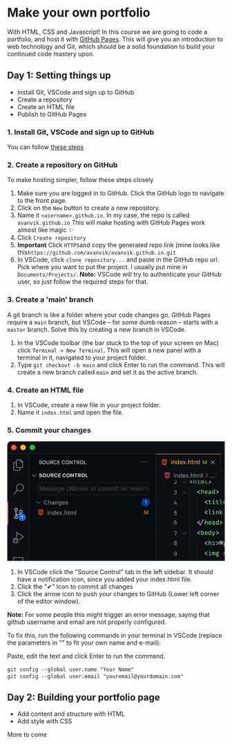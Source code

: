 # Make your own portfolio

With HTML, CSS and Javascript! In this course we are going to code a portfolio, and host it with [GitHub Pages](https://pages.github.com/). This will give you an introduction to web technology and Git, which should be a solid foundation to build your continued code mastery upon.

## Day 1: Setting things up

- Install Git, VSCode and sign up to GitHub
- Create a repository
- Create an HTML file
- Publish to GitHub Pages

### 1. Install Git, VSCode and sign up to GitHub

You can follow [these steps](./setup.md)

### 2. Create a repository on GitHub

To make hosting simpler, follow these steps closely

1. Make sure you are logged in to GitHub. Click the GitHub logo to navigate to the front page.
2. Click on the `New` button to create a new repository.
3. Name it `<username>.github.io`. In my case, the repo is called `avanvik.github.io` This will make hosting with GitHub Pages work almost like magic ✨
4. Click `Create repository`
5. **Important** Click `HTTPS`and copy the generated repo link (mine looks like this`https://github.com/avanvik/avanvik.github.io.git`
6. In VSCode, click `clone repository...` and paste in the GitHub repo url. Pick where you want to put the project. I usually put mine in `Documents/Projects/`. **Note:** VSCode will try to authenticate your GitHub user, so just follow the required steps for that.

### 3. Create a 'main' branch

A git branch is like a folder where your code changes go. GitHub Pages require a `main` branch, but VSCode – for some dumb reason – starts with a `master` branch. Solve this by creating a new branch in VSCode.

1. In the VSCode toolbar (the bar stuck to the top of your screen on Mac) click `Terminal > New Terminal`. This will open a new panel with a terminal in it, navigated to your project folder.
2. Type `git checkout -b main` and click Enter to run the command. This will create a new branch called `main` and set it as the active branch.

### 4. Create an HTML file

1. In VSCode, create a new file in your project folder.
2. Name it `index.html` and open the file.

### 5. Commit your changes

![Commit changes GIF](./assets/add-and-commit.gif)

1. In VSCode click the "Source Control" tab in the left sidebar. It should have a notification icon, since you added your index.html file.
2. Click the "✔" Icon to commit all changes
3. Click the arrow icon to push your changes to GitHub (Lower left corner of the editor window).

**Note:** For some people this might trigger an error message, saying that github username and email are not properly configured.

To fix this, run the following commands in your terminal in VSCode (replace the parameters in "" to fit your own name and e-mail):

Paste, edit the text and click Enter to run the command.

```
git config --global user.name "Your Name"
git config --global user.email "youremail@yourdomain.com"
```

## Day 2: Building your portfolio page

- Add content and structure with HTML
- Add style with CSS

More to come
